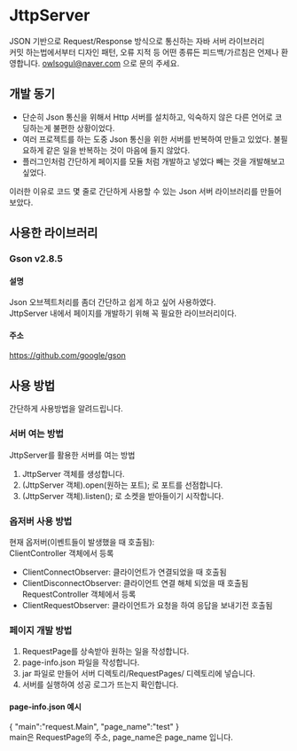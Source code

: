 # JttpServer
JSON 기반으로 Request/Response 방식으로 통신하는 자바 서버 라이브러리<br>
커밋 하는법에서부터 디자인 패턴, 오류 지적 등 어떤 종류든 피드백/가르침은 언제나 환영합니다. owlsogul@naver.com 으로 문의 주세요.

## 개발 동기
- 단순히 Json 통신을 위해서 Http 서버를 설치하고, 익숙하지 않은 다른 언어로 코딩하는게 불편한 상황이었다.
- 여러 프로젝트를 하는 도중 Json 통신을 위한 서버를 반복하여 만들고 있었다. 불필요하게 같은 일을 반복하는 것이 마음에 들지 않았다.
- 플러그인처럼 간단하게 페이지를 모듈 처럼 개발하고 넣었다 빼는 것을 개발해보고 싶었다.

이러한 이유로 코드 몇 줄로 간단하게 사용할 수 있는 Json 서버 라이브러리를 만들어보았다.

## 사용한 라이브러리
### Gson v2.8.5
#### 설명
Json 오브젝트처리를 좀더 간단하고 쉽게 하고 싶어 사용하였다.<br>
JttpServer 내에서 페이지를 개발하기 위해 꼭 필요한 라이브러리이다.
#### 주소
https://github.com/google/gson

## 사용 방법
간단하게 사용방법을 알려드립니다.

### 서버 여는 방법
JttpServer를 활용한 서버를 여는 방법
1. JttpServer 객체를 생성합니다.
2. (JttpServer 객체).open(원하는 포트); 로 포트를 선점합니다.
3. (JttpServer 객체).listen(); 로 소켓을 받아들이기 시작합니다.

### 옵저버 사용 방법
현재 옵저버(이벤트들이 발생했을 때 호출됨):<br>
ClientController 객체에서 등록
- ClientConnectObserver: 클라이언트가 연결되었을 때 호출됨
- ClientDisconnectObserver: 클라이언트 연결 해체 되었을 때 호출됨
RequestController 객체에서 등록
- ClientRequestObserver: 클라이언트가 요청을 하여 응답을 보내기전 호출됨

### 페이지 개발 방법
1. RequestPage를 상속받아 원하는 일을 작성합니다.
2. page-info.json 파일을 작성합니다.
3. jar 파일로 만들어 서버 디렉토리/RequestPages/ 디렉토리에 넣습니다.
4. 서버를 실행하여 성공 로그가 뜨는지 확인합니다.
#### page-info.json 예시
{
	"main":"request.Main",
	"page_name":"test"
}<br>
main은 RequestPage의 주소, page_name은 page_name 입니다.<br>




